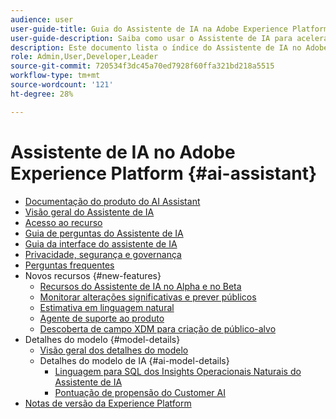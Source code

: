 ```yaml
---
audience: user
user-guide-title: Guia do Assistente de IA na Adobe Experience Platform
user-guide-description: Saiba como usar o Assistente de IA para acelerar o fluxo de trabalho com a Adobe Experience Platform e a Real-time Customer Data Platform.
description: Este documento lista o índice do Assistente de IA no Adobe Experience Platform.
role: Admin,User,Developer,Leader
source-git-commit: 720534f3dc45a70ed7928f60ffa321bd218a5515
workflow-type: tm+mt
source-wordcount: '121'
ht-degree: 28%

---
```



# Assistente de IA no Adobe Experience Platform {#ai-assistant}

* [Documentação do produto do AI Assistant](landing.md)
* [Visão geral do Assistente de IA](home.md)
* [Acesso ao recurso](access.md)
* [Guia de perguntas do Assistente de IA](questions.md)
* [Guia da interface do assistente de IA](ui-guide.md)
* [Privacidade, segurança e governança](privacy.md)
* [Perguntas frequentes](faq.md)
* Novos recursos {#new-features}
   * [Recursos do Assistente de IA no Alpha e no Beta](./new-features/alpha-beta.md)
   * [Monitorar alterações significativas e prever públicos](./new-features/audience-forecasting.md)
   * [Estimativa em linguagem natural](./new-features/natural-language.md)
   * [Agente de suporte ao produto](./new-features/customer-support.md)
   * [Descoberta de campo XDM para criação de público-alvo](./new-features/xdm-field-discovery.md)
* Detalhes do modelo {#model-details}
   * [Visão geral dos detalhes do modelo](./model-details/overview.md)
   * Detalhes do modelo de IA {#ai-model-details}
      * [Linguagem para SQL dos Insights Operacionais Naturais do Assistente de IA](./model-details/ai-model-details/natural-language-to-sql.md)
      * [Pontuação de propensão do Customer AI](./model-details/ai-model-details/customer-ai.md)
* [Notas de versão da Experience Platform](https://experienceleague.adobe.com/pt-br/docs/experience-platform/release-notes/latest?lang=pt-BR)

